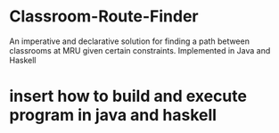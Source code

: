 # Classroom-Route-Finder
 An imperative and declarative solution for finding a path between classrooms at MRU given certain constraints. Implemented in Java and Haskell 

 # insert how to build and execute program in java and haskell
